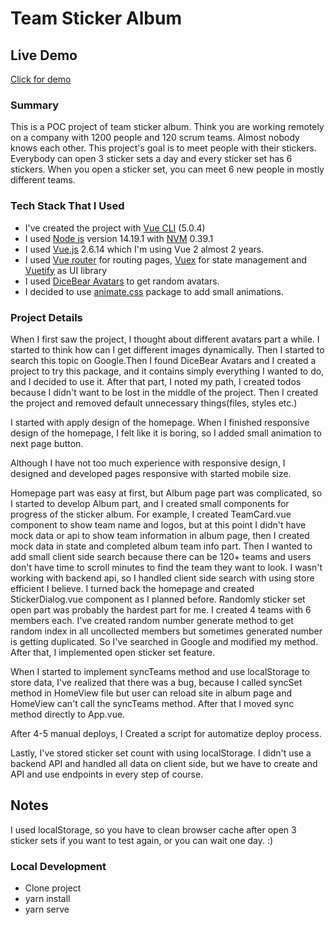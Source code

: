 # Team Sticker Album

## Live Demo
[Click for demo](https://muratcankirdar.github.io/team-sticker-album/)

### Summary
This is a POC project of team sticker album. Think you are working remotely on a company with 1200 people and 120 scrum teams.
Almost nobody knows each other. This project's goal is to meet people with their stickers.
Everybody can open 3 sticker sets a day and every sticker set has 6 stickers. When you open a sticker set, you can meet 6 new people in mostly different teams.

### Tech Stack That I Used
- I've created the project with [Vue CLI](https://cli.vuejs.org/) (5.0.4)
- I used [Node js](https://nodejs.org/en/) version 14.19.1 with [NVM](https://github.com/nvm-sh/nvm) 0.39.1
- I used [Vue.js](https://v2.vuejs.org/) 2.6.14 which I'm using Vue 2 almost 2 years.
- I used [Vue router](https://router.vuejs.org/) for routing pages, [Vuex](https://vuex.vuejs.org/) for state management and [Vuetify](https://vuetifyjs.com/en/) as UI library 
- I used [DiceBear Avatars](https://avatars.dicebear.com/) to get random avatars.
- I decided to use [animate.css](https://animate.style/) package to add small animations.

### Project Details
When I first saw the project, I thought about different avatars part a while. I started to think how can I get different images dynamically.
Then I started to search this topic on Google.Then I found DiceBear Avatars and I created a project to try this package, and it contains simply everything I wanted to do, and I decided to use it.
After that part, I noted my path, I created todos because I didn't want to be lost in the middle of the project.
Then I created the project and removed default unnecessary things(files, styles etc.)

I started with apply design of the homepage. When I finished responsive design of the homepage, I felt like it is boring, so I added small animation to next page button.

Although I have not too much experience with responsive design, I designed and developed pages responsive with started mobile size.

Homepage part was easy at first, but Album page part was complicated, so I started to develop Album part, and I created small components for progress of the sticker album.
For example, I created TeamCard.vue component to show team name and logos, but at this point I didn't have mock data or api to show team information in album page, then I created mock data in state and completed album team info part.
Then I wanted to add small client side search because there can be 120+ teams and users don't have time to scroll minutes to find the team they want to look.
I wasn't working with backend api, so I handled client side search with using store efficient I believe.
I turned back the homepage and created StickerDialog.vue component as I planned before. Randomly sticker set open part was probably the hardest part for me.
I created 4 teams with 6 members each. I've created random number generate method to get random index in all uncollected members but sometimes generated number is getting duplicated. So I've searched in Google and modified my method.
After that, I implemented open sticker set feature.

When I started to implement syncTeams method and use localStorage to store data, I've realized that there was a bug, because I called syncSet method in HomeView file but user can reload site in album page and HomeView can't call the syncTeams method. After that I moved sync method directly to App.vue.

After 4-5 manual deploys, I Created a script for automatize deploy process.

Lastly, I've stored sticker set count with using localStorage.
I didn't use a backend API and handled all data on client side, but we have to create and API and use endpoints in every step of course. 

## Notes
I used localStorage, so you have to clean browser cache after open 3 sticker sets if you want to test again, or you can wait one day. :)

### Local Development
- Clone project
- yarn install
- yarn serve
